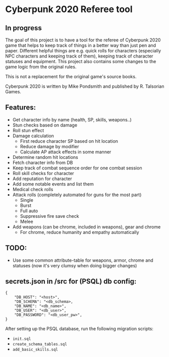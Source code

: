# Cyberpunk 2020 Referee tool 

## In progress

The goal of this project is to have a tool for the referee of Cyberpunk 2020 game
that helps to keep track of things in a better way than just pen and paper.
Different helpful things are e.g. quick rolls for characters 
(especially NPC characters and keeping track of them), 
keeping track of character statuses and equipment. This project also contains
some changes to the game logic from the original rules.

This is not a replacement for the original game's source books.

Cyberpunk 2020 is written by Mike Pondsmith and published by R. Talsorian Games.


## Features:

- Get character info by name (health, SP, skills, weapons..)
- Stun checks based on damage
- Roll stun effect
- Damage calculation
    * First reduce character SP based on hit location
    * Reduce damage by modifier
    * Calculate AP attack effects in some manner
- Determine random hit locations
- Fetch character info from DB
- Keep track of combat sequence order for one combat session
- Roll skill checks for character
- Add reputation for character
- Add some notable events and list them
- Medical check rolls
- Attack rolls (completely automated for guns for the most part)
  * Single
  * Burst
  * Full auto
  * Suppressive fire save check
  * Melee
- Add weapons (can be chrome, included in weapons), gear and chrome
    * For chrome, reduce humanity and empathy automatically


## TODO:
- Use some common attribute-table for weapons, armor, chrome and statuses
(now it's very clumsy when doing bigger changes)

## secrets.json in /src for (PSQL) db config:
```
{
    "DB_HOST": "<host>",
    "DB_SCHEMA": "<db_schema>,
    "DB_NAME": "<db_name>",
    "DB_USER": "<db_user>",
    "DB_PASSWORD": "<db_user_pw>",
}
```

After setting up the PSQL database, run the following migration scripts:
  * `init.sql`
  * `create_schema_tables.sql`
  * `add_basic_skills.sql`